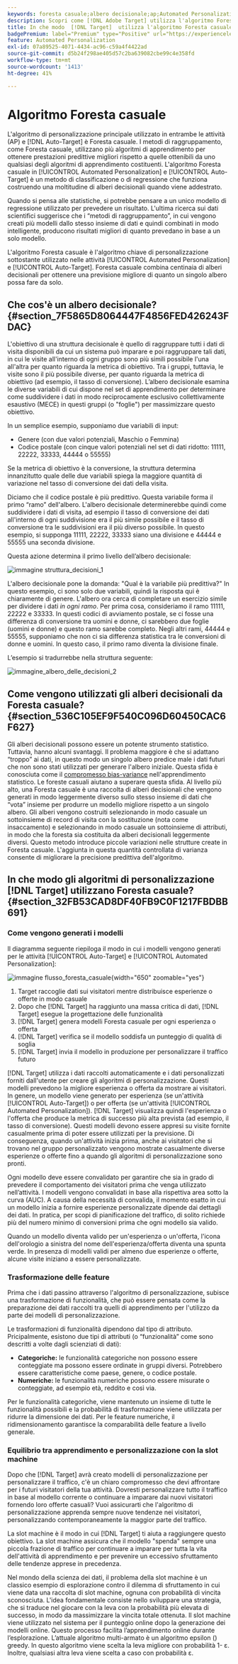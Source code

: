 ```yaml
---
keywords: foresta casuale;albero decisionale;ap;Automated Personalization
description: Scopri come [!DNL Adobe Target] utilizza l'algoritmo Foresta casuale nelle attività [!UICONTROL Automated Personalization] (AP) e [!UICONTROL Auto-Target].
title: In che modo  [!DNL Target]  utilizza l'algoritmo Foresta casuale?
badgePremium: label="Premium" type="Positive" url="https://experienceleague.adobe.com/docs/target/using/introduction/intro.html?lang=en#premium newtab=true" tooltip="Scopri cosa è incluso in Target Premium."
feature: Automated Personalization
exl-id: 07a89525-4071-4434-ac96-c59a4f4422ad
source-git-commit: d5b24f298ae405d57c2ba639082cbe99c4e358fd
workflow-type: tm+mt
source-wordcount: '1413'
ht-degree: 41%

---
```


# Algoritmo Foresta casuale

L&#39;algoritmo di personalizzazione principale utilizzato in entrambe le attività (AP) e [!DNL Auto-Target] è Foresta casuale. I metodi di raggruppamento, come Foresta casuale, utilizzano più algoritmi di apprendimento per ottenere prestazioni predittive migliori rispetto a quelle ottenibili da uno qualsiasi degli algoritmi di apprendimento costituenti. L&#39;algoritmo Foresta casuale in [!UICONTROL Automated Personalization] e [!UICONTROL Auto-Target] è un metodo di classificazione o di regressione che funziona costruendo una moltitudine di alberi decisionali quando viene addestrato.

Quando si pensa alle statistiche, si potrebbe pensare a un unico modello di regressione utilizzato per prevedere un risultato. L&#39;ultima ricerca sui dati scientifici suggerisce che i “metodi di raggruppamento”, in cui vengono creati più modelli dallo stesso insieme di dati e quindi combinati in modo intelligente, producono risultati migliori di quanto prevedano in base a un solo modello.

L&#39;algoritmo Foresta casuale è l&#39;algoritmo chiave di personalizzazione sottostante utilizzato nelle attività [!UICONTROL Automated Personalization] e [!UICONTROL Auto-Target]. Foresta casuale combina centinaia di alberi decisionali per ottenere una previsione migliore di quanto un singolo albero possa fare da solo.

## Che cos&#39;è un albero decisionale? {#section_7F5865D8064447F4856FED426243FDAC}

L&#39;obiettivo di una struttura decisionale è quello di raggruppare tutti i dati di visita disponibili da cui un sistema può imparare e poi raggruppare tali dati, in cui le visite all&#39;interno di ogni gruppo sono più simili possibile l&#39;una all&#39;altra per quanto riguarda la metrica di obiettivo. Tra i gruppi, tuttavia, le visite sono il più possibile diverse, per quanto riguarda la metrica di obiettivo (ad esempio, il tasso di conversione). L’albero decisionale esamina le diverse variabili di cui dispone nel set di apprendimento per determinare come suddividere i dati in modo reciprocamente esclusivo collettivamente esaustivo (MECE) in questi gruppi (o &quot;foglie&quot;) per massimizzare questo obiettivo.

In un semplice esempio, supponiamo due variabili di input:

* Genere (con due valori potenziali, Maschio o Femmina)
* Codice postale (con cinque valori potenziali nel set di dati ridotto: 11111, 22222, 33333, 44444 o 55555)

Se la metrica di obiettivo è la conversione, la struttura determina innanzitutto quale delle due variabili spiega la maggiore quantità di variazione nel tasso di conversione dei dati della visita.

Diciamo che il codice postale è più predittivo. Questa variabile forma il primo “ramo” dell&#39;albero. L&#39;albero decisionale determinerebbe quindi come suddividere i dati di visita, ad esempio il tasso di conversione dei dati all&#39;interno di ogni suddivisione era il più simile possibile e il tasso di conversione tra le suddivisioni era il più diverso possibile. In questo esempio, si supponga 11111, 22222, 33333 siano una divisione e 44444 e 55555 una seconda divisione.

Questa azione determina il primo livello dell’albero decisionale:

![immagine struttura_decisioni_1](assets/decsion_tree_1.png)

L&#39;albero decisionale pone la domanda: &quot;Qual è la variabile più predittiva?&quot; In questo esempio, ci sono solo due variabili, quindi la risposta qui è chiaramente di genere. L&#39;albero ora cerca di completare un esercizio simile per dividere i dati *in ogni ramo*. Per prima cosa, consideriamo il ramo 11111, 22222 e 33333. In questi codici di avviamento postale, se ci fosse una differenza di conversione tra uomini e donne, ci sarebbero due foglie (uomini e donne) e questo ramo sarebbe completo. Negli altri rami, 44444 e 55555, supponiamo che non ci sia differenza statistica tra le conversioni di donne e uomini. In questo caso, il primo ramo diventa la divisione finale.

L’esempio si tradurrebbe nella struttura seguente:

![immagine_albero_delle_decisioni_2](assets/decsion_tree_2.png)

## Come vengono utilizzati gli alberi decisionali da Foresta casuale? {#section_536C105EF9F540C096D60450CAC6F627}

Gli alberi decisionali possono essere un potente strumento statistico. Tuttavia, hanno alcuni svantaggi. Il problema maggiore è che si adattano “troppo” ai dati, in questo modo un singolo albero predice male i dati futuri che non sono stati utilizzati per generare l&#39;albero iniziale. Questa sfida è conosciuta come il [compromesso bias-variance](https://en.wikipedia.org/wiki/Bias%E2%80%93variance_tradeoff) nell&#39;apprendimento statistico. Le foreste casuali aiutano a superare questa sfida. Al livello più alto, una Foresta casuale è una raccolta di alberi decisionali che vengono generati in modo leggermente diverso sullo stesso insieme di dati che “vota” insieme per produrre un modello migliore rispetto a un singolo albero. Gli alberi vengono costruiti selezionando in modo casuale un sottoinsieme di record di visita con la sostituzione (nota come insaccamento) e selezionando in modo casuale un sottoinsieme di attributi, in modo che la foresta sia costituita da alberi decisionali leggermente diversi. Questo metodo introduce piccole variazioni nelle strutture create in Foresta casuale. L&#39;aggiunta in questa quantità controllata di varianza consente di migliorare la precisione predittiva dell&#39;algoritmo.

## In che modo gli algoritmi di personalizzazione [!DNL Target] utilizzano Foresta casuale? {#section_32FB53CAD8DF40FB9C0F1217FBDBB691}

### Come vengono generati i modelli

Il diagramma seguente riepiloga il modo in cui i modelli vengono generati per le attività [!UICONTROL Auto-Target] e [!UICONTROL Automated Personalization]:

![immagine flusso_foresta_casuale](assets/random_forest_flow.png){width="650" zoomable="yes"}

1. Target raccoglie dati sui visitatori mentre distribuisce esperienze o offerte in modo casuale
1. Dopo che [!DNL Target] ha raggiunto una massa critica di dati, [!DNL Target] esegue la progettazione delle funzionalità
1. [!DNL Target] genera modelli Foresta casuale per ogni esperienza o offerta
1. [!DNL Target] verifica se il modello soddisfa un punteggio di qualità di soglia
1. [!DNL Target] invia il modello in produzione per personalizzare il traffico futuro

[!DNL Target] utilizza i dati raccolti automaticamente e i dati personalizzati forniti dall&#39;utente per creare gli algoritmi di personalizzazione. Questi modelli prevedono la migliore esperienza o offerta da mostrare ai visitatori. In genere, un modello viene generato per esperienza (se un&#39;attività [!UICONTROL Auto-Target]) o per offerta (se un&#39;attività [!UICONTROL Automated Personalization]). [!DNL Target] visualizza quindi l&#39;esperienza o l&#39;offerta che produce la metrica di successo più alta prevista (ad esempio, il tasso di conversione). Questi modelli devono essere appresi su visite fornite casualmente prima di poter essere utilizzati per la previsione. Di conseguenza, quando un&#39;attività inizia prima, anche ai visitatori che si trovano nel gruppo personalizzato vengono mostrate casualmente diverse esperienze o offerte fino a quando gli algoritmi di personalizzazione sono pronti.

Ogni modello deve essere convalidato per garantire che sia in grado di prevedere il comportamento dei visitatori prima che venga utilizzato nell’attività. I modelli vengono convalidati in base alla rispettiva area sotto la curva (AUC). A causa della necessità di convalida, il momento esatto in cui un modello inizia a fornire esperienze personalizzate dipende dai dettagli dei dati. In pratica, per scopi di pianificazione del traffico, di solito richiede più del numero minimo di conversioni prima che ogni modello sia valido.

Quando un modello diventa valido per un&#39;esperienza o un&#39;offerta, l&#39;icona dell&#39;orologio a sinistra del nome dell&#39;esperienza/offerta diventa una spunta verde. In presenza di modelli validi per almeno due esperienze o offerte, alcune visite iniziano a essere personalizzate.

### Trasformazione delle feature

Prima che i dati passino attraverso l&#39;algoritmo di personalizzazione, subisce una trasformazione di funzionalità, che può essere pensata come la preparazione dei dati raccolti tra quelli di apprendimento per l&#39;utilizzo da parte dei modelli di personalizzazione.

Le trasformazioni di funzionalità dipendono dal tipo di attributo. Pricipalmente, esistono due tipi di attributi (o “funzionalità” come sono descritti a volte dagli scienziati di dati):

* **Categoriche:** le funzionalità categoriche non possono essere conteggiate ma possono essere ordinate in gruppi diversi. Potrebbero essere caratteristiche come paese, genere, o codice postale.
* **Numeriche:** le funzionalità numeriche possono essere misurate o conteggiate, ad esempio età, reddito e così via.

Per le funzionalità categoriche, viene mantenuto un insieme di tutte le funzionalità possibili e la probabilità di trasformazione viene utilizzata per ridurre la dimensione dei dati. Per le feature numeriche, il ridimensionamento garantisce la comparabilità delle feature a livello generale.

### Equilibrio tra apprendimento e personalizzazione con la slot machine

Dopo che [!DNL Target] avrà creato modelli di personalizzazione per personalizzare il traffico, c&#39;è un chiaro compromesso che devi affrontare per i futuri visitatori della tua attività. Dovresti personalizzare tutto il traffico in base al modello corrente o continuare a imparare dai nuovi visitatori fornendo loro offerte casuali? Vuoi assicurarti che l&#39;algoritmo di personalizzazione apprenda sempre nuove tendenze nei visitatori, personalizzando contemporaneamente la maggior parte del traffico.

La slot machine è il modo in cui [!DNL Target] ti aiuta a raggiungere questo obiettivo. La slot machine assicura che il modello &quot;spenda&quot; sempre una piccola frazione di traffico per continuare a imparare per tutta la vita dell&#39;attività di apprendimento e per prevenire un eccessivo sfruttamento delle tendenze apprese in precedenza.

Nel mondo della scienza dei dati, il problema della slot machine è un classico esempio di esplorazione contro il dilemma di sfruttamento in cui viene data una raccolta di slot machine, ognuna con probabilità di vincita sconosciuta. L&#39;idea fondamentale consiste nello sviluppare una strategia, che si traduce nel giocare con la leva con la probabilità più elevata di successo, in modo da massimizzare la vincita totale ottenuta. Il slot machine viene utilizzato nel sistema per il punteggio online dopo la generazione dei modelli online. Questo processo facilita l’apprendimento online durante l’esplorazione. L’attuale algoritmo multi-armato è un algoritmo epsilon () greedy. In questo algoritmo viene scelta la leva migliore con probabilità 1- ε. Inoltre, qualsiasi altra leva viene scelta a caso con probabilità ε.

